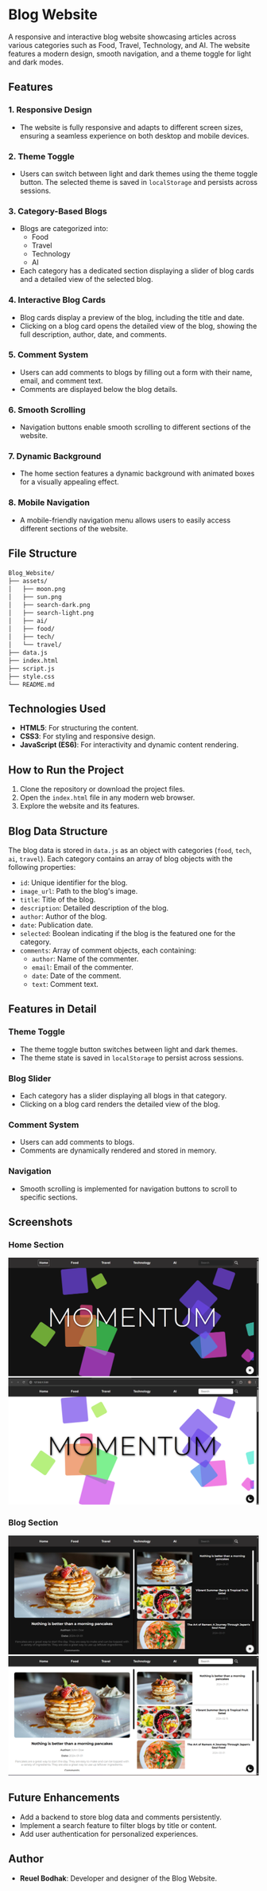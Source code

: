 # Blog Website

A responsive and interactive blog website showcasing articles across various categories such as Food, Travel, Technology, and AI. The website features a modern design, smooth navigation, and a theme toggle for light and dark modes.

## Features

### 1. **Responsive Design**

- The website is fully responsive and adapts to different screen sizes, ensuring a seamless experience on both desktop and mobile devices.

### 2. **Theme Toggle**

- Users can switch between light and dark themes using the theme toggle button. The selected theme is saved in `localStorage` and persists across sessions.

### 3. **Category-Based Blogs**

- Blogs are categorized into:
  - Food
  - Travel
  - Technology
  - AI
- Each category has a dedicated section displaying a slider of blog cards and a detailed view of the selected blog.

### 4. **Interactive Blog Cards**

- Blog cards display a preview of the blog, including the title and date.
- Clicking on a blog card opens the detailed view of the blog, showing the full description, author, date, and comments.

### 5. **Comment System**

- Users can add comments to blogs by filling out a form with their name, email, and comment text.
- Comments are displayed below the blog details.

### 6. **Smooth Scrolling**

- Navigation buttons enable smooth scrolling to different sections of the website.

### 7. **Dynamic Background**

- The home section features a dynamic background with animated boxes for a visually appealing effect.

### 8. **Mobile Navigation**

- A mobile-friendly navigation menu allows users to easily access different sections of the website.

## File Structure

```
Blog_Website/
├── assets/
│   ├── moon.png
│   ├── sun.png
│   ├── search-dark.png
│   ├── search-light.png
│   ├── ai/
│   ├── food/
│   ├── tech/
│   └── travel/
├── data.js
├── index.html
├── script.js
├── style.css
└── README.md

```

## Technologies Used

- **HTML5**: For structuring the content.
- **CSS3**: For styling and responsive design.
- **JavaScript (ES6)**: For interactivity and dynamic content rendering.

## How to Run the Project

1. Clone the repository or download the project files.
2. Open the `index.html` file in any modern web browser.
3. Explore the website and its features.

## Blog Data Structure

The blog data is stored in `data.js` as an object with categories (`food`, `tech`, `ai`, `travel`). Each category contains an array of blog objects with the following properties:

- `id`: Unique identifier for the blog.
- `image_url`: Path to the blog's image.
- `title`: Title of the blog.
- `description`: Detailed description of the blog.
- `author`: Author of the blog.
- `date`: Publication date.
- `selected`: Boolean indicating if the blog is the featured one for the category.
- `comments`: Array of comment objects, each containing:
  - `author`: Name of the commenter.
  - `email`: Email of the commenter.
  - `date`: Date of the comment.
  - `text`: Comment text.

## Features in Detail

### Theme Toggle

- The theme toggle button switches between light and dark themes.
- The theme state is saved in `localStorage` to persist across sessions.

### Blog Slider

- Each category has a slider displaying all blogs in that category.
- Clicking on a blog card renders the detailed view of the blog.

### Comment System

- Users can add comments to blogs.
- Comments are dynamically rendered and stored in memory.

### Navigation

- Smooth scrolling is implemented for navigation buttons to scroll to specific sections.

## Screenshots

### Home Section

![Home Section (dark)](./assets/home-dark.png)
![Home Section (light)](./assets/home-light.png)

### Blog Section

![Blog Section (dark)](./assets/blog-dark.png)
![Blog Section (light)](./assets/blog-light.png)

## Future Enhancements

- Add a backend to store blog data and comments persistently.
- Implement a search feature to filter blogs by title or content.
- Add user authentication for personalized experiences.

## Author

- **Reuel Bodhak**: Developer and designer of the Blog Website.
